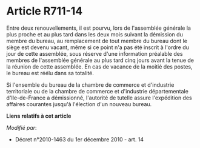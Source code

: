 # Article R711-14

Entre deux renouvellements, il est pourvu, lors de l'assemblée générale la plus proche et au plus tard dans les deux mois
suivant la démission du membre du bureau, au remplacement de tout membre du bureau dont le siège est devenu vacant, même si
ce point n'a pas été inscrit à l'ordre du jour de cette assemblée, sous réserve d'une information préalable des membres de
l'assemblée générale au plus tard cinq jours avant la tenue de la réunion de cette assemblée. En cas de vacance de la moitié
des postes, le bureau est réélu dans sa totalité.

Si l'ensemble du bureau de la chambre de commerce et d'industrie territoriale ou de la chambre de commerce et d'industrie
départementale d'Ile-de-France a démissionné, l'autorité de tutelle  assure l'expédition des affaires courantes jusqu'à
l'élection d'un nouveau bureau.

**Liens relatifs à cet article**

_Modifié par_:

  - Décret n°2010-1463 du 1er décembre 2010 - art. 14

